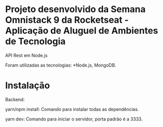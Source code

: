 # Projeto desenvolvido da Semana Omnistack 9 da Rocketseat - Aplicação de Aluguel de Ambientes de Tecnologia

API Rest em Node.js

Foram utilizadas as tecnologias: 
  *Node.js, MongoDB.

# Instalação

Backend:

yarn/npm install: Comando para instalar todas as dependências.

yarn dev: Comando para iniciar o servidor, porta padrão é a 3333.
